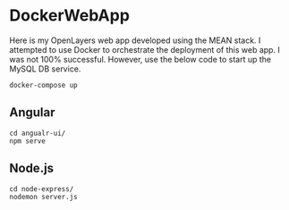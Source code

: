 # DockerWebApp
Here is my OpenLayers web app developed using the MEAN stack. I attempted to use Docker to orchestrate the deployment of this web app. I was not 100% successful. However, use the below code to start up the MySQL DB service. 

```console
docker-compose up
```

## Angular
```console
cd angualr-ui/
npm serve
```
## Node.js
```console
cd node-express/
nodemon server.js
```
